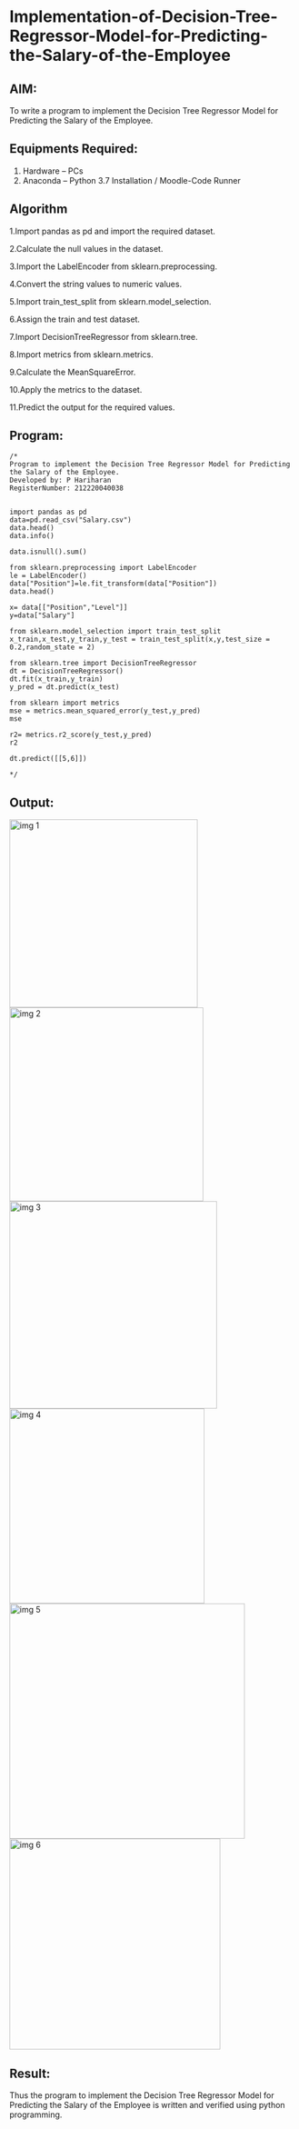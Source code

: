 # Implementation-of-Decision-Tree-Regressor-Model-for-Predicting-the-Salary-of-the-Employee

## AIM:
To write a program to implement the Decision Tree Regressor Model for Predicting the Salary of the Employee.

## Equipments Required:
1. Hardware – PCs
2. Anaconda – Python 3.7 Installation / Moodle-Code Runner

## Algorithm
1.Import pandas as pd and import the required dataset.<br>

2.Calculate the null values in the dataset.<br>

3.Import the LabelEncoder from sklearn.preprocessing.<br>

4.Convert the string values to numeric values.<br>

5.Import train_test_split from sklearn.model_selection.<br>

6.Assign the train and test dataset.<br>

7.Import DecisionTreeRegressor from sklearn.tree.<br>

8.Import metrics from sklearn.metrics.<br>

9.Calculate the MeanSquareError.<br>

10.Apply the metrics to the dataset.<br>

11.Predict the output for the required values.<br>

## Program:
```
/*
Program to implement the Decision Tree Regressor Model for Predicting the Salary of the Employee.
Developed by: P Hariharan
RegisterNumber: 212220040038


import pandas as pd
data=pd.read_csv("Salary.csv")
data.head()
data.info()

data.isnull().sum()

from sklearn.preprocessing import LabelEncoder
le = LabelEncoder()
data["Position"]=le.fit_transform(data["Position"])
data.head()

x= data[["Position","Level"]]
y=data["Salary"]

from sklearn.model_selection import train_test_split
x_train,x_test,y_train,y_test = train_test_split(x,y,test_size = 0.2,random_state = 2)

from sklearn.tree import DecisionTreeRegressor
dt = DecisionTreeRegressor()
dt.fit(x_train,y_train)
y_pred = dt.predict(x_test)

from sklearn import metrics
mse = metrics.mean_squared_error(y_test,y_pred)
mse

r2= metrics.r2_score(y_test,y_pred)
r2

dt.predict([[5,6]])

*/
```

## Output:
<img width="331" alt="img 1" src="https://user-images.githubusercontent.com/94165103/173192595-1a571d5d-9267-43eb-afd9-72572c6888b2.png">

<img width="341" alt="img 2" src="https://user-images.githubusercontent.com/94165103/173192601-ac1b4156-077c-4493-bfa1-6f287d749a84.png">


<img width="365" alt="img 3" src="https://user-images.githubusercontent.com/94165103/173192609-f3035c08-52b0-4926-8dfe-0e744b65a92e.png">

<img width="343" alt="img 4" src="https://user-images.githubusercontent.com/94165103/173192615-d5c957b4-f16b-4852-9045-ccaf953a1555.png">

<img width="414" alt="img 5" src="https://user-images.githubusercontent.com/94165103/173192617-1ef44e88-a731-4098-b6fb-22abb29e9869.png">
<img width="371" alt="img 6" src="https://user-images.githubusercontent.com/94165103/173192622-5ec3e5fb-58f2-4903-a458-872a0f1ed67f.png">



## Result:
Thus the program to implement the Decision Tree Regressor Model for Predicting the Salary of the Employee is written and verified using python programming.
